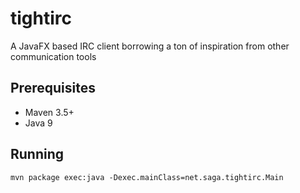 # tightirc
A JavaFX based IRC client borrowing a ton of inspiration from other communication tools

## Prerequisites
 * Maven 3.5+
 * Java 9

## Running

```
mvn package exec:java -Dexec.mainClass=net.saga.tightirc.Main
```
